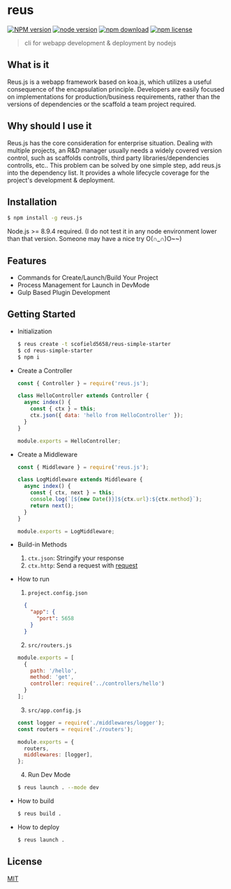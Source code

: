 # reus

[![NPM version][npm-image]][npm-url]
[![node version][node-image]][node-url]
[![npm download][download-image]][download-url]
[![npm license][license-image]][download-url]

[npm-image]: https://img.shields.io/npm/v/reus.js.svg?style=flat-square
[npm-url]: https://npmjs.org/package/reus.js
[node-image]: https://img.shields.io/badge/node.js-%3E=_8.9.4-green.svg?style=flat-square
[node-url]: http://nodejs.org/download/
[download-image]: https://img.shields.io/npm/dm/reus.js.svg?style=flat-square
[download-url]: https://npmjs.org/package/reus.js
[license-image]: https://img.shields.io/npm/l/reus.js.svg

> cli for webapp development &amp; deployment by nodejs

## What is it

Reus.js is a webapp framework based on koa.js, which utilizes a useful consequence of the encapsulation principle. Developers are easily focused on implementations for production/business requirements, rather than the versions of dependencies or the scaffold a team project required.

## Why should I use it

Reus.js has the core consideration for enterprise situation. Dealing with multiple projects, an R&D manager usually needs a widely covered version control, such as scaffolds controlls, third party libraries/dependencies controlls, etc.. This problem can be solved by one simple step, add reus.js into the dependency list. It provides a whole lifecycle coverage for the project's development & deployment.

## Installation

```bash
$ npm install -g reus.js
```

Node.js >= 8.9.4 required. (I do not test it in any node environment lower than that version. Someone may have a nice try O(∩_∩)O~~)

## Features

- Commands for Create/Launch/Build Your Project
- Process Management for Launch in DevMode
- Gulp Based Plugin Development

## Getting Started

- Initialization
  ```bash
  $ reus create -t scofield5658/reus-simple-starter
  $ cd reus-simple-starter
  $ npm i
  ```

- Create a Controller
  ```javascript
  const { Controller } = require('reus.js');

  class HelloController extends Controller {
    async index() {
      const { ctx } = this;
      ctx.json({ data: 'hello from HelloController' });
    }
  }

  module.exports = HelloController;
  ```
- Create a Middleware
  ```javascript
  const { Middleware } = require('reus.js');

  class LogMiddleware extends Middleware {
    async index() {
      const { ctx, next } = this;
      console.log(`[${new Date()}]${ctx.url}:${ctx.method}`);
      return next();
    }
  }

  module.exports = LogMiddleware;
  ```

- Build-in Methods

  1. ```ctx.json```: Stringify your response
  2. ```ctx.http```: Send a request with [request](https://github.com/request/request)

- How to run

  1. ```project.config.json```
    ```json
      {
        "app": {
          "port": 5658
        }
      }
    ```
  2. ```src/routers.js```
    ```javascript
    module.exports = [
      {
        path: '/hello',
        method: 'get',
        controller: require('../controllers/hello')
      }
    ];
    ```
  3. ```src/app.config.js```

    ```javascript
    const logger = require('./middlewares/logger');
    const routers = require('./routers');

    module.exports = {
      routers,
      middlewares: [logger],
    };
    ```

  4. Run Dev Mode

    ```bash
    $ reus launch . --mode dev
    ```

- How to build

  ```bash
  $ reus build .
  ```

- How to deploy
  ```bash
  $ reus launch .
  ```

## License

[MIT](LICENSE)
